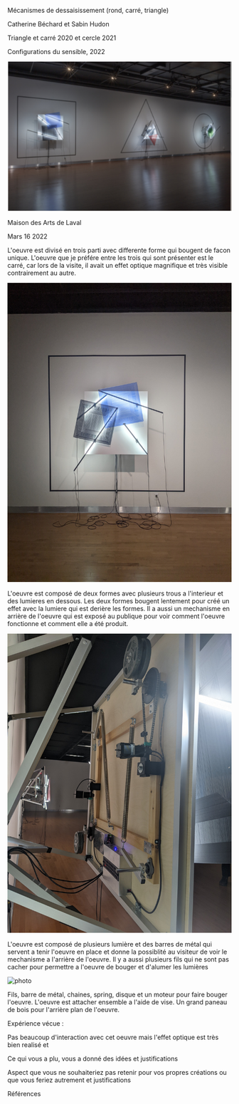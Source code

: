 Mécanismes de dessaisissement (rond, carré, triangle)

Catherine Béchard et Sabin Hudon

Triangle et carré 2020 et cercle 2021

Configurations du sensible, 2022

![photo](media/configurations_sensible.png)

Maison des Arts de Laval

Mars 16 2022

L'oeuvre est divisé en trois parti avec differente forme qui bougent de facon unique. L'oeuvre que je préfére entre les trois qui sont présenter est le carré, car lors de la visite, il avait un effet optique magnifique et très visible contrairement au autre. 

![photo](media/avant_carre.jpg)

L'oeuvre est composé de deux formes avec plusieurs trous a l'interieur et des lumieres en dessous. Les deux formes bougent lentement pour créé un effet avec la lumiere qui est derière les formes. Il a aussi un mechanisme en arrière de l'oeuvre qui est exposé au publique pour voir comment l'oeuvre fonctionne et comment elle a été produit.

![photo](media/arriere_carre.jpg)

L'oeuvre est composé de plusieurs lumière et des barres de métal qui servent a tenir l'oeuvre en place et donne la possiblité au visiteur de voir le mechanisme a l'arrière de l'oeuvre. Il y a aussi plusieurs fils qui ne sont pas cacher pour permettre a l'oeuvre de bouger et d'alumer les lumières

![photo](media/cote_carre.jpg)

Fils, barre de métal, chaines, spring, disque et un moteur pour faire bouger l'oeuvre. L'oeuvre est attacher ensemble a l'aide de vise. Un grand paneau de bois pour l'arrière plan de l'oeuvre.

Expérience vécue :

Pas beaucoup d'interaction avec cet oeuvre mais l'effet optique est très bien realisé et 

Ce qui vous a plu, vous a donné des idées et justifications

Aspect que vous ne souhaiteriez pas retenir pour vos propres créations ou que vous feriez autrement et justifications

Références
